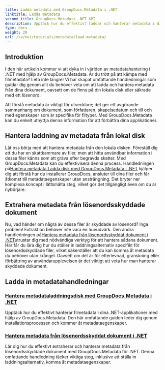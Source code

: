 ```yaml
---
title: Ladda metadata med GroupDocs.Metadata i .NET
linktitle: Ladda metadata
second_title: GroupDocs.Metadata .NET API
description: Upptäck hur du effektivt laddar och hanterar metadata i dina .NET-applikationer med GroupDocs.Metadata.
type: docs
weight: 20
url: /sv/net/tutorials/metadata/load-metadata/
---
```

## Introduktion

I den här artikeln kommer vi att dyka in i världen av metadatahantering i .NET med hjälp av GroupDocs.Metadata. Är du trött på att kämpa med filmetadata? Leta inte längre! Vi har skapat omfattande handledningar som guidar dig genom allt du behöver veta om att ladda och hantera metadata från dina dokument, oavsett om de finns på din lokala disk eller säkrade med ett lösenord. 

Att förstå metadata är viktigt för utvecklare; det ger ett avgörande sammanhang om dokument, som författaren, skapelsedatum och till och med egenskaper som är specifika för filtyper. Med GroupDocs.Metadata kan du enkelt utnyttja denna information för att förbättra dina applikationer.

## Hantera laddning av metadata från lokal disk
Låt oss börja med att hantera metadata från den lokala disken. Föreställ dig att du har en skattkammare av filer, men att hitta användbar information i dessa filer känns som att gräva efter begravda skatter. Med GroupDocs.Metadata kan du effektivisera denna process. Handledningen på[Hantera metadata Ladda disk med GroupDocs.Metadata i .NET](./handling-metadata-local-disk/) hjälper dig att förstå hur du installerar GroupDocs, ansluter till dina filer och får åtkomst till metadataegenskaper utan ansträngning. Det bryter ner komplexa koncept i lättsmälta steg, vilket gör det tillgängligt även om du är nybörjare.

## Extrahera metadata från lösenordsskyddade dokument
 Nu, vad händer om några av dessa filer är skyddade av lösenord? Inga problem! Extraktion behöver inte vara en huvudvärk. Den andra handledningen på[Hantera metadata från lösenordsskyddat dokument i .NET](./handling-metadata-from-password-protected-document/)utrustar dig med nödvändiga verktyg för att hantera sådana dokument. Här får du lära dig hur du ställer in laddningsalternativ specifikt för lösenordsskyddade filer, vilket säkerställer att du kan komma åt metadata du behöver utan krångel. Oavsett om det är för efterlevnad, granskning eller förbättring av användarupplevelsen är det viktigt att veta hur man hanterar skyddade dokument.

## Ladda in metadatahandledningar
### [Hantera metadataladdningsdisk med GroupDocs.Metadata i .NET](./handling-metadata-local-disk/)
Upptäck hur du effektivt hanterar filmetadata i dina .NET-applikationer med hjälp av GroupDocs.Metadata. Den här omfattande guiden leder dig genom installationsprocessen och kommer åt metadataegenskaper.
### [Hantera metadata från lösenordsskyddat dokument i .NET](./handling-metadata-from-password-protected-document/)
Lär dig hur du effektivt extraherar och hanterar metadata från lösenordsskyddade dokument med GroupDocs.Metadata för .NET. Denna omfattande handledning täcker viktiga steg, inklusive att ställa in laddningsalternativ, komma åt metadataegenskaper.